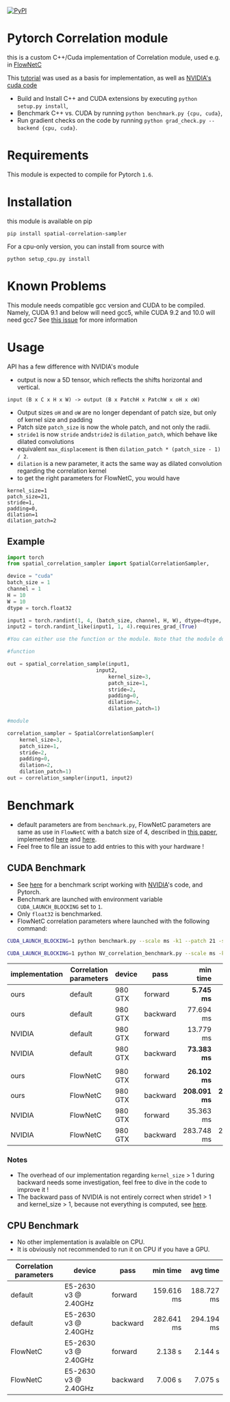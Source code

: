 
[![PyPI](https://img.shields.io/pypi/v/spatial-correlation-sampler.svg)](https://pypi.org/project/spatial-correlation-sampler/)

 
# Pytorch Correlation module 

this is a custom C++/Cuda implementation of Correlation module, used e.g. in [FlowNetC](https://arxiv.org/abs/1504.06852)

This [tutorial](http://pytorch.org/tutorials/advanced/cpp_extension.html) was used as a basis for implementation, as well as
[NVIDIA's cuda code](https://github.com/NVIDIA/flownet2-pytorch/tree/master/networks/correlation_package)

- Build and Install C++ and CUDA extensions by executing `python setup.py install`,
- Benchmark C++ vs. CUDA by running `python benchmark.py {cpu, cuda}`,
- Run gradient checks on the code by running `python grad_check.py --backend {cpu, cuda}`.

# Requirements

This module is expected to compile for Pytorch `1.6`.

# Installation

this module is available on pip

`pip install spatial-correlation-sampler`

For a cpu-only version, you can install from source with

`python setup_cpu.py install`

# Known Problems

This module needs compatible gcc version and CUDA to be compiled.
Namely, CUDA 9.1 and below will need gcc5, while CUDA 9.2 and 10.0 will need gcc7
See [this issue](https://github.com/ClementPinard/Pytorch-Correlation-extension/issues/1) for more information

# Usage

API has a few difference with NVIDIA's module
 * output is now a 5D tensor, which reflects the shifts horizontal and vertical.
 ```
input (B x C x H x W) -> output (B x PatchH x PatchW x oH x oW)
 ```
 * Output sizes `oH` and `oW` are no longer dependant of patch size, but only of kernel size and padding
 * Patch size `patch_size` is now the whole patch, and not only the radii.
 * `stride1` is now `stride` and`stride2` is `dilation_patch`, which behave like dilated convolutions
 * equivalent `max_displacement` is then `dilation_patch * (patch_size - 1) / 2`.
 * `dilation` is a new parameter, it acts the same way as dilated convolution regarding the correlation kernel
 * to get the right parameters for FlowNetC, you would have
 ```
kernel_size=1
patch_size=21,
stride=1,
padding=0,
dilation=1
dilation_patch=2
 ```


## Example
```python
import torch
from spatial_correlation_sampler import SpatialCorrelationSampler, 

device = "cuda"
batch_size = 1
channel = 1
H = 10
W = 10
dtype = torch.float32

input1 = torch.randint(1, 4, (batch_size, channel, H, W), dtype=dtype, device=device, requires_grad=True)
input2 = torch.randint_like(input1, 1, 4).requires_grad_(True)

#You can either use the function or the module. Note that the module doesn't contain any parameter tensor.

#function

out = spatial_correlation_sample(input1,
	                         input2,
                                 kernel_size=3,
                                 patch_size=1,
                                 stride=2,
                                 padding=0,
                                 dilation=2,
                                 dilation_patch=1)

#module

correlation_sampler = SpatialCorrelationSampler(
    kernel_size=3,
    patch_size=1,
    stride=2,
    padding=0,
    dilation=2,
    dilation_patch=1)
out = correlation_sampler(input1, input2)

```

# Benchmark

 * default parameters are from `benchmark.py`, FlowNetC parameters are same as use in `FlowNetC` with a batch size of 4, described in [this paper](https://arxiv.org/abs/1504.06852), implemented [here](https://github.com/lmb-freiburg/flownet2) and [here](https://github.com/NVIDIA/flownet2-pytorch/blob/master/networks/FlowNetC.py).
 * Feel free to file an issue to add entries to this with your hardware !

## CUDA Benchmark

 * See [here](https://gist.github.com/ClementPinard/270e910147119831014932f67fb1b5ea) for a benchmark script working with [NVIDIA](https://github.com/NVIDIA/flownet2-pytorch/tree/master/networks/correlation_package)'s code, and Pytorch.
 * Benchmark are launched with environment variable `CUDA_LAUNCH_BLOCKING` set to `1`.
 * Only `float32` is benchmarked.
 * FlowNetC correlation parameters where launched with the following command:
 
 ```bash
 CUDA_LAUNCH_BLOCKING=1 python benchmark.py --scale ms -k1 --patch 21 -s1 -p0 --patch_dilation 2 -b4 --height 48 --width 64 -c256 cuda -d float
 
 CUDA_LAUNCH_BLOCKING=1 python NV_correlation_benchmark.py --scale ms -k1 --patch 21 -s1 -p0 --patch_dilation 2 -b4 --height 48 --width 64 -c256
 ```

 | implementation | Correlation parameters |  device |     pass |      min time |      avg time |
 | -------------- | ---------------------- | ------- | -------- | ------------: | ------------: |
 |           ours |                default | 980 GTX |  forward |  **5.745 ms** |  **5.851 ms** |
 |           ours |                default | 980 GTX | backward |     77.694 ms |     77.957 ms |
 |         NVIDIA |                default | 980 GTX |  forward |     13.779 ms |     13.853 ms |
 |         NVIDIA |                default | 980 GTX | backward | **73.383 ms** | **73.708 ms** |
 |                |                        |         |          |               |               |
 |           ours |               FlowNetC | 980 GTX |  forward |  **26.102 ms** |  **26.179 ms** |
 |           ours |               FlowNetC | 980 GTX | backward | **208.091 ms** | **208.510 ms** |
 |         NVIDIA |               FlowNetC | 980 GTX |  forward |      35.363 ms |      35.550 ms |
 |         NVIDIA |               FlowNetC | 980 GTX | backward |     283.748 ms |     284.346 ms |
 
### Notes
 * The overhead of our implementation regarding `kernel_size` > 1 during backward needs some investigation, feel free to
 dive in the code to improve it !
 * The backward pass of NVIDIA is not entirely correct when stride1 > 1 and kernel_size > 1, because not everything
 is computed, see [here](https://github.com/NVIDIA/flownet2-pytorch/blob/master/networks/correlation_package/src/correlation_cuda_kernel.cu#L120).

## CPU Benchmark

  * No other implementation is avalaible on CPU.
  * It is obviously not recommended to run it on CPU if you have a GPU.

 | Correlation parameters |               device |     pass |    min time |    avg time |
 | ---------------------- | -------------------- | -------- | ----------: | ----------: |
 |                default | E5-2630 v3 @ 2.40GHz |  forward |  159.616 ms |  188.727 ms |
 |                default | E5-2630 v3 @ 2.40GHz | backward |  282.641 ms |  294.194 ms |
 |               FlowNetC | E5-2630 v3 @ 2.40GHz |  forward |  2.138 s |  2.144 s |
 |               FlowNetC | E5-2630 v3 @ 2.40GHz | backward | 7.006 s | 7.075 s |
